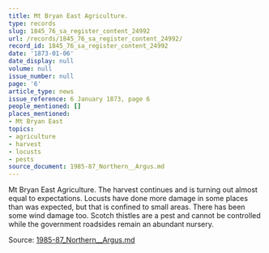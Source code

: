 ```yaml
---
title: Mt Bryan East Agriculture.
type: records
slug: 1845_76_sa_register_content_24992
url: /records/1845_76_sa_register_content_24992/
record_id: 1845_76_sa_register_content_24992
date: '1873-01-06'
date_display: null
volume: null
issue_number: null
page: '6'
article_type: news
issue_reference: 6 January 1873, page 6
people_mentioned: []
places_mentioned:
- Mt Bryan East
topics:
- agriculture
- harvest
- locusts
- pests
source_document: 1985-87_Northern__Argus.md
---
```


Mt Bryan East Agriculture.  The harvest continues and is turning out almost equal to expectations.  Locusts have done more damage in some places than was expected, but that is confined to small areas.  There has been some wind damage too.  Scotch thistles are a pest and cannot be controlled while the government roadsides remain an abundant nursery.

Source: [1985-87_Northern__Argus.md](/downloads/markdown/1985-87_Northern__Argus.md)
